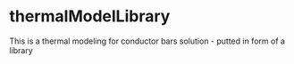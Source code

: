 # thermalModelLibrary
This is a thermal modeling for conductor bars solution - putted in form of a library

